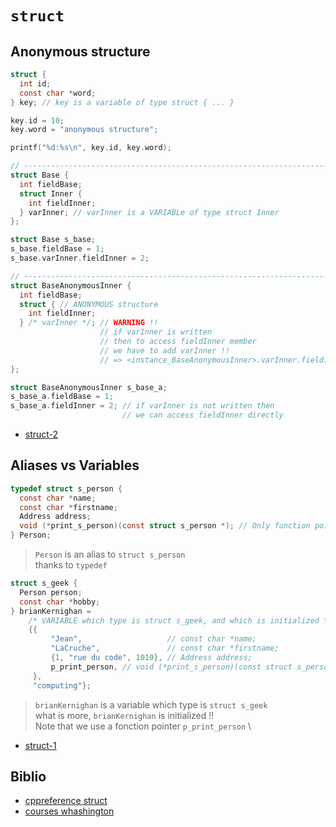 # `struct`

## Anonymous structure

```c
struct {
  int id;
  const char *word;
} key; // key is a variable of type struct { ... }

key.id = 10;
key.word = "anonymous structure";

printf("%d:%s\n", key.id, key.word);
```

```c
// ---------------------------------------------------------------------------
struct Base {
  int fieldBase;
  struct Inner {
    int fieldInner;
  } varInner; // varInner is a VARIABLe of type struct Inner
};

struct Base s_base;
s_base.fieldBase = 1;
s_base.varInner.fieldInner = 2;

// ---------------------------------------------------------------------------
struct BaseAnonymousInner {
  int fieldBase;
  struct { // ANONYMOUS structure
    int fieldInner;
  } /* varInner */; // WARNING !!
                    // if varInner is written
                    // then to access fieldInner member 
                    // we have to add varInner !!
                    // => <instance_BaseAnonymousInner>.varInner.fieldInner !!
};

struct BaseAnonymousInner s_base_a;
s_base_a.fieldBase = 1;
s_base_a.fieldInner = 2; // if varInner is not written then
                         // we can access fieldInner directly
```

- [struct-2](https://github.com/doali/coding/tree/master/c/coding/var/struct/struct-2)

## Aliases vs Variables

```c
typedef struct s_person {
  const char *name;
  const char *firstname;
  Address address;
  void (*print_s_person)(const struct s_person *); // Only function pointers !!
} Person;
```

> `Person` is an alias to `struct s_person` \
> thanks to `typedef`

```c
struct s_geek {
  Person person;
  const char *hobby;
} brianKernighan =
    /* VARIABLE which type is struct s_geek, and which is initialized */
    {{
         "Jean",                   // const char *name;
         "LaCruche",               // const char *firstname;
         {1, "rue du code", 1010}, // Address address;
         p_print_person, // void (*print_s_person)(const struct s_person *);
     },
     "computing"};
```

> `brianKernighan` is a variable which type is `struct s_geek` \
> what is more, `brianKernighan` is initialized !! \
> Note that we use a fonction pointer `p_print_person` \

- [struct-1](https://github.com/doali/coding/tree/master/c/coding/var/struct/struct-1)

## Biblio

- [cppreference struct](https://en.cppreference.com/w/c/language/struct)
- [courses whashington](https://courses.cs.washington.edu/courses/cse351/17au/lectures/14/CSE351-L14-structs_17au.pdf)
